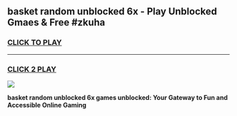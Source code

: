 
## basket random unblocked 6x - Play Unblocked Gmaes & Free #zkuha
<h3>
<a href="https://news.freeplayer.one?title=basket_random_unblocked_6x&ref=24F">CLICK TO PLAY</a></h3>
<hr>

<h3>
<a href="https://news.freeplayer.one?title=basket_random_unblocked_6x&ref=24F">CLICK 2 PLAY</a>
  
</h3>

<a href="https://news.freeplayer.one?title=basket_random_unblocked_6x&ref=24F/"><img src="https://clearcache.store/games.png"></a>


**basket random unblocked 6x games unblocked: Your Gateway to Fun and Accessible Online Gaming**
